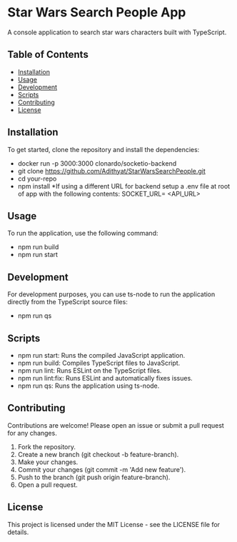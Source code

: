 # Star Wars Search People App

A console application to search star wars characters built with TypeScript.

## Table of Contents

- [Installation](#installation)
- [Usage](#usage)
- [Development](#development)
- [Scripts](#scripts)
- [Contributing](#contributing)
- [License](#license)

## Installation

To get started, clone the repository and install the dependencies:
- docker run -p 3000:3000 clonardo/socketio-backend
- git clone https://github.com/Adithyat/StarWarsSearchPeople.git
- cd your-repo
- npm install
*If using a different URL for backend setup a .env file at root of app with the following contents:
SOCKET_URL= <API_URL>

## Usage
To run the application, use the following command:
- npm run build
- npm run start

## Development
For development purposes, you can use ts-node to run the application directly from the TypeScript source files:
- npm run qs

## Scripts
- npm run start: Runs the compiled JavaScript application.
- npm run build: Compiles TypeScript files to JavaScript.
- npm run lint: Runs ESLint on the TypeScript files.
- npm run lint:fix: Runs ESLint and automatically fixes issues.
- npm run qs: Runs the application using ts-node.

## Contributing
Contributions are welcome! Please open an issue or submit a pull request for any changes.

1. Fork the repository.
2. Create a new branch (git checkout -b feature-branch).
3. Make your changes.
4. Commit your changes (git commit -m 'Add new feature').
5. Push to the branch (git push origin feature-branch).
6. Open a pull request.

## License
This project is licensed under the MIT License - see the LICENSE file for details.
